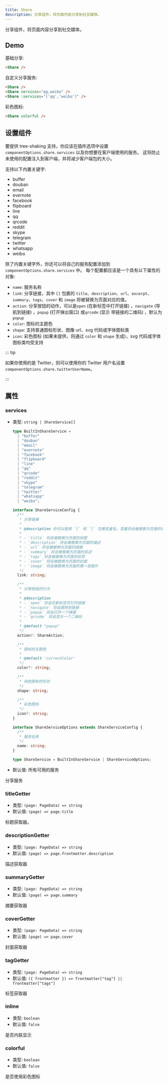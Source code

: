 ```yaml
---
title: Share
description: 分享组件，将页面内容分享到社交媒体。
---
```


分享组件，将页面内容分享到社交媒体。

<!-- more -->

## Demo

基础分享:

<Share />

```md
<Share />
```

自定义分享服务:

<Share services="qq,weibo" />
<Share :services="['qq','weibo']" />

```md
<Share />
<Share services="qq,weibo" />
<Share :services="['qq','weibo']" />
```

彩色图标:

<Share colorful />

```md
<Share colorful />
```

## 设置组件

要提供 tree-shaking 支持，你应该在插件选项中设置 `componentOptions.share.services` 以及你想要在客户端使用的服务。 这将防止未使用的配置注入到客户端，并将减少客户端包的大小。

支持以下内置关键字:

- buffer
- douban
- email
- evernote
- facebook
- flipboard
- line
- qq
- qrcode
- reddit
- skype
- telegram
- twitter
- whatsapp
- weibo

除了内置关键字外，你还可以将自己的服务配置添加到 `componentOptions.share.services` 中。 每个配置都应该是一个具有以下属性的对象:

- `name`: 服务名称
- `link`: 分享链接，其中 `[]` 包裹的 `title`、`description`、`url`、`excerpt`、`summary`、`tags`、`cover` 和 `image` 将被替换为页面对应的值。
- `action`: 分享按钮的动作，可以是`open` (在新标签中打开链接) ，`navigate` (导航到链接) ，`popup` (打开弹出窗口) 或`qrcode` (显示 带链接的二维码) ，默认为 `popup`
- `color`: 图标的主题色
- `shape`: 支持普通图标形状、图像 url、svg 代码或字体图标类
- `icon`: 彩色图标 (如果未提供，将通过 `color` 和 `shape` 生成)，svg 代码或字体图标类均受支持

::: tip

如果你使用的是 Twitter，则可以使用你的 Twitter 用户名设置 `componentOptions.share.twitterUserName`。

:::

## 属性

### services

- 类型: `string | ShareService[]`

  ```ts
  type BuiltInShareService =
    | "buffer"
    | "douban"
    | "email"
    | "evernote"
    | "facebook"
    | "flipboard"
    | "line"
    | "qq"
    | "qrcode"
    | "reddit"
    | "skype"
    | "telegram"
    | "twitter"
    | "whatsapp"
    | "weibo";

  interface ShareServiceConfig {
    /**
     * 分享链接
     *
     * @description 你可以使用 `[` 和 `]` 包裹变量名，变量将会被替换为页面的值：
     *
     * - `title` 将会被替换为页面的标题
     * - `description` 将会被替换为页面的描述
     * - `url` 将会被替换为页面的链接
     * - `summary` 将会被替换为页面的综述
     * - `tags` 将会被替换为页面的标签
     * - `cover` 将会被替换为页面的封面
     * - `image` 将会被替换为页面的第一张图片
     */
    link: string;

    /**
     * 分享按钮的行为
     *
     * @description
     * - `open` 将会在新标签页打开链接
     * - `navigate` 将会跳转到链接
     * - `popup` 将会打开一个弹窗
     * - `qrcode` 将会显示一个二维码
     *
     * @default "popup"
     */
    action?: ShareAction;

    /**
     * 图标的主题色
     *
     * @default 'currentColor'
     */
    color?: string;

    /**
     * 纯色图标的形状
     */
    shape: string;

    /**
     * 彩色图标
     */
    icon?: string;
  }

  interface ShareServiceOptions extends ShareServiceConfig {
    /**
     * 服务名称
     */
    name: string;
  }

  type ShareService = BuiltInShareService | ShareServiceOptions;
  ```

- 默认值: 所有可用的服务

分享服务

### titleGetter

- 类型: `(page: PageData) => string`
- 默认值: `(page) => page.title`

标题获取器。

### descriptionGetter

- 类型: `(page: PageData) => string`
- 默认值: `(page) => page.frontmatter.description`

描述获取器

### summaryGetter

- 类型: `(page: PageData) => string`
- 默认值: `(page) => page.summary`

摘要获取器

### coverGetter

- 类型: `(page: PageData) => string`
- 默认值: `(page) => page.cover`

封面获取器

### tagGetter

- 类型: `(page: PageData) => string`
- 默认值: `({ frontmatter }) => frontmatter["tag"] || frontmatter["tags"]`

标签获取器

### inline

- 类型: `boolean`
- 默认值: `false`

是否内联显示

### colorful

- 类型: `boolean`
- 默认值: `false`

是否使用彩色图标
